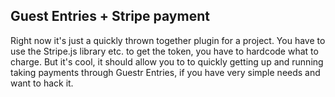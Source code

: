 ## Guest Entries + Stripe payment

Right now it's just a quickly thrown together plugin for a project. You have to use the Stripe.js library etc. to get the token, you have to hardcode what to charge. But it's cool, it should allow you to to quickly getting up and running taking payments through Guestr Entries, if you have very simple needs and want to hack it.